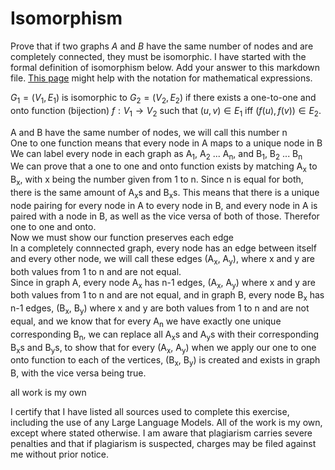 # Isomorphism

Prove that if two graphs $A$ and $B$ have the same number of nodes and are
completely connected, they must be isomorphic. I have started with the formal
definition of isomorphism below. Add your answer to this markdown file. [This
page](https://docs.github.com/en/get-started/writing-on-github/working-with-advanced-formatting/writing-mathematical-expressions)
might help with the notation for mathematical expressions.

$G_1=(V_1 , E_1)$ is isomorphic to $G_2 = (V_2, E_2)$ if there exists a
one-to-one and onto function (bijection) $f: V_1 \rightarrow V_2$ such that $(u,v)
\in E_1$ iff $(f(u),f(v)) \in E_2$.

A and B have the same number of nodes, we will call this number n  
One to one function means that every node in A maps to a unique node in B  
We can label every node in each graph as A<sub>1</sub>, A<sub>2</sub> ... A<sub>n</sub>, and B<sub>1</sub>, B<sub>2</sub> ... B<sub>n</sub>  
We can prove that a one to one and onto function exists by matching A<sub>x</sub> to B<sub>x</sub>, with x being the number given from 1 to n. Since n is equal for both, there is the same amount of A<sub>x</sub>s and B<sub>x</sub>s. This means that there is a unique node pairing for every node in A to every node in B, and every node in A is paired with a node in B, as well as the vice versa of both of those. Therefor one to one and onto.  
Now we must show our function preserves each edge  
In a completely connnected graph, every node has an edge between itself and every other node, we will call these edges (A<sub>x</sub>, A<sub>y</sub>), where x and y are both values from 1 to n and are not equal.  
Since in graph A, every node A<sub>x</sub> has n-1 edges, (A<sub>x</sub>, A<sub>y</sub>) where x and y are both values from 1 to n and are not equal, and in graph B, every node B<sub>x</sub> has n-1 edges, (B<sub>x</sub>, B<sub>y</sub>) where x and y are both values from 1 to n and are not equal, and we know that for every A<sub>n</sub> we have exactly one unique corresponding B<sub>n</sub>, we can replace all A<sub>x</sub>s and A<sub>y</sub>s with their corresponding B<sub>x</sub>s and B<sub>y</sub>s, to show that for every (A<sub>x</sub>, A<sub>y</sub>) when we apply our one to one onto function to each of the vertices, (B<sub>x</sub>, B<sub>y</sub>) is created and exists in graph B, with the vice versa being true.

all work is my own

I certify that I have listed all sources used to complete this exercise, including the use of any Large Language Models. All of the work is my own, except where stated otherwise. I am aware that plagiarism carries severe penalties and that if plagiarism is suspected, charges may be filed against me without prior notice.
